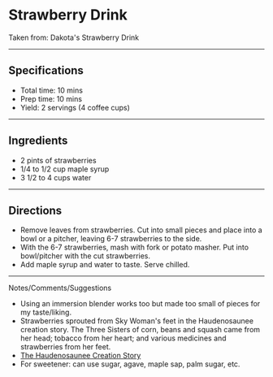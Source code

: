 # Strawberry Drink

Taken from:
Dakota's Strawberry Drink

---
## Specifications
- Total time: 10 mins
- Prep time: 10 mins
- Yield: 2 servings (4 coffee cups)


---
## Ingredients

- 2 pints of strawberries
- 1/4 to 1/2 cup maple syrup
- 3 1/2 to 4 cups water


---
## Directions

- Remove leaves from strawberries. Cut into small pieces and place into a bowl or a pitcher, leaving 6-7 strawberries to the side.
- With the 6-7 strawberries, mash with fork or potato masher. Put into bowl/pitcher with the cut strawberries.
- Add maple syrup and water to taste. Serve chilled.


---
Notes/Comments/Suggestions
- Using an immersion blender works too but made too small of pieces for my taste/liking.
- Strawberries sprouted from Sky Woman's feet in the Haudenosaunee creation story. The Three Sisters of corn, beans and squash came from her head; tobacco from her heart; and various medicines and strawberries from her feet.
- [The Haudenosaunee Creation Story](https://www.oneidaindiannation.com/the-haudenosaunee-creation-story/)
- For sweetener: can use sugar, agave, maple sap, palm sugar, etc.

